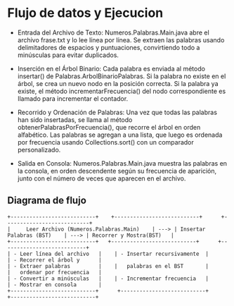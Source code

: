 # Flujo de datos y Ejecucion

- Entrada del Archivo de Texto:
Numeros.Palabras.Main.java abre el archivo frase.txt y lo lee línea por línea.
Se extraen las palabras usando delimitadores de espacios y puntuaciones, convirtiendo todo a minúsculas para evitar duplicados.

- Inserción en el Árbol Binario:
Cada palabra es enviada al método insertar() de Palabras.ArbolBinarioPalabras.
Si la palabra no existe en el árbol, se crea un nuevo nodo en la posición correcta.
Si la palabra ya existe, el método incrementarFrecuencia() del nodo correspondiente es llamado para incrementar el contador.

- Recorrido y Ordenación de Palabras:
Una vez que todas las palabras han sido insertadas, se llama al método obtenerPalabrasPorFrecuencia(), que recorre el árbol en orden alfabético.
Las palabras se agregan a una lista, que luego es ordenada por frecuencia usando Collections.sort() con un comparador personalizado.

- Salida en Consola:
Numeros.Palabras.Main.java muestra las palabras en la consola, en orden descendente según su frecuencia de aparición, junto con el número de veces que aparecen en el archivo.

## Diagrama de flujo 

```
+---------------------------+    +---------------------------+      +---------------------------+
|     Leer Archivo (Numeros.Palabras.Main)    | ---> | Insertar Palabras (BST)    | ---> | Recorrer y Mostra(BST)   |
+---------------------------+   +---------------------------+      +---------------------------+
| - Leer línea del archivo   |    | - Insertar recursivamente  |      | - Recorrer el árbol y      |
| - Extraer palabras         |    |   palabras en el BST       |      |   ordenar por frecuencia   |
| - Convertir a minúsculas   |    | - Incrementar frecuencia   |      | - Mostrar en consola       |
+---------------------------+      +---------------------------+      +---------------------------+

```
